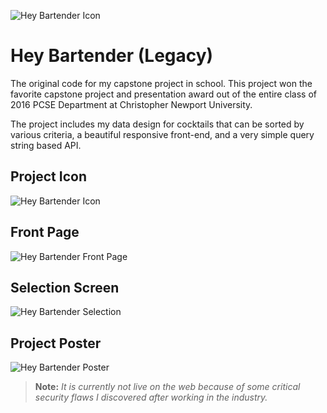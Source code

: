 ![Hey Bartender Icon](https://dylansheffer.github.io/assets/images/art/hey-bartender-logo.png)
# Hey Bartender (Legacy)

The original code for my capstone project in school. This project won the favorite capstone project and presentation award out of the entire class of 2016 PCSE Department at Christopher Newport University.

The project includes my data design for cocktails that can be sorted by various criteria, a beautiful responsive front-end, and a very simple query string based API.

## Project Icon
![Hey Bartender Icon](https://dylansheffer.github.io/assets/images/art/hey-bartender-profile.png)

## Front Page
![Hey Bartender Front Page](https://dylansheffer.github.io/assets/images/art/hey-bartender-having.png)

## Selection Screen
![Hey Bartender Selection](https://dylansheffer.github.io/assets/images/art/hey-bartender-drink-where.png)

## Project Poster
![Hey Bartender Poster](https://dylansheffer.github.io/assets/images/art/Hey-Bartender-Poster-Large.jpg)

> **Note:** *It is currently not live on the web because of some critical security flaws I discovered after working in the industry.*
